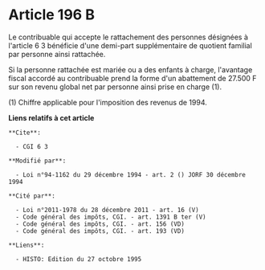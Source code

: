 # Article 196 B

Le contribuable qui accepte le rattachement des personnes désignées à l'article 6 3 bénéficie d'une demi-part supplémentaire
de quotient familial par personne ainsi rattachée.

Si la personne rattachée est mariée ou a des enfants à charge, l'avantage fiscal accordé au contribuable prend la forme d'un
abattement de 27.500 F sur son revenu global net par personne ainsi prise en charge (1).

(1) Chiffre applicable pour l'imposition des revenus de 1994.

**Liens relatifs à cet article**

	**Cite**:

	  - CGI 6 3

	**Modifié par**:

	  - Loi n°94-1162 du 29 décembre 1994 - art. 2 () JORF 30 décembre 1994

	**Cité par**:

	  - Loi n°2011-1978 du 28 décembre 2011 - art. 16 (V)
	  - Code général des impôts, CGI. - art. 1391 B ter (V)
	  - Code général des impôts, CGI. - art. 156 (VD)
	  - Code général des impôts, CGI. - art. 193 (VD)

	**Liens**:

	  - HISTO: Edition du 27 octobre 1995

